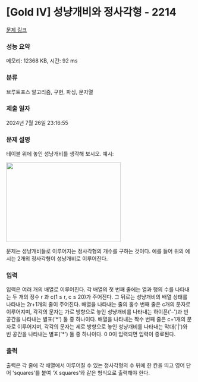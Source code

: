 # [Gold IV] 성냥개비와 정사각형 - 2214 

[문제 링크](https://www.acmicpc.net/problem/2214) 

### 성능 요약

메모리: 12368 KB, 시간: 92 ms

### 분류

브루트포스 알고리즘, 구현, 파싱, 문자열

### 제출 일자

2024년 7월 26일 23:16:55

### 문제 설명

<p>테이블 위에 놓인 성냥개비를 생각해 보시오. 예시:</p>

<p><img src="https://onlinejudgeimages.s3.amazonaws.com/problem/2214/%EC%8A%A4%ED%81%AC%EB%A6%B0%EC%83%B7%202017-01-12%20%EC%98%A4%EC%A0%84%209.04.13.png" style="height:214px; width:308px"></p>

<p>문제는 성냥개비들로 이루어지는 정사각형의 개수를 구하는 것이다. 예를 들어 위의 예시는 2개의 정사각형이 성냥개비로 이루어진다.</p>

### 입력 

 <p>입력은 여러 개의 배열로 이루어진다. 각 배열의 첫 번째 줄에는 열과 행의 수를 나타내는 두 개의 정수 r 과 c(1 ≤ r, c ≤ 20)가 주어진다. 그 뒤로는 성냥개비의 배열 상태를 나타내는 2r+1개의 줄이 주어진다. 배열을 나타내는 줄의 홀수 번째 줄은 c개의 문자로 이루어지며, 각각의 문자는 가로 방향으로 놓인 성냥개비를 나타내는 하이픈('–')과 빈 공간을 나타내는 별표('*') 둘 중 하나이다. 배열을 나타내는 짝수 번째 줄은 c+1개의 문자로 이루어지며, 각각의 문자는 세로 방향으로 놓인 성냥개비를 나타내는 막대('|')와 빈 공간을 나타내는 별표('*') 둘 중 하나이다. 0 0이 입력되면 입력이 종료된다.</p>

### 출력 

 <p>출력은 각 줄에 각 배열에서 이루어질 수 있는 정사각형의 수 뒤에 한 칸을 띄고 영어 단어 'squares'를 붙여 'X squares'와 같은 형식으로 출력해야 한다.</p>

